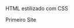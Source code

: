 HTML estilizado com CSS

Primeiro Site
<a href= "josaelaraujo.github.io/projeto-android/index.html"></a>

